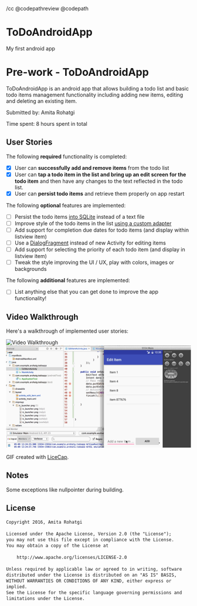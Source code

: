 /cc @codepathreview @codepath

# ToDoAndroidApp
My first android app

# Pre-work - ToDoAndroidApp

ToDoAndroidApp is an android app that allows building a todo list and basic todo items management functionality including adding new items, editing and deleting an existing item.

Submitted by: Amita Rohatgi

Time spent: 8 hours spent in total

## User Stories

The following **required** functionality is completed:

* [X] User can **successfully add and remove items** from the todo list
* [X] User can **tap a todo item in the list and bring up an edit screen for the todo item** and then have any changes to the text reflected in the todo list.
* [X] User can **persist todo items** and retrieve them properly on app restart

The following **optional** features are implemented:

* [ ] Persist the todo items [into SQLite](http://guides.codepath.com/android/Persisting-Data-to-the-Device#sqlite) instead of a text file
* [ ] Improve style of the todo items in the list [using a custom adapter](http://guides.codepath.com/android/Using-an-ArrayAdapter-with-ListView)
* [ ] Add support for completion due dates for todo items (and display within listview item)
* [ ] Use a [DialogFragment](http://guides.codepath.com/android/Using-DialogFragment) instead of new Activity for editing items
* [ ] Add support for selecting the priority of each todo item (and display in listview item)
* [ ] Tweak the style improving the UI / UX, play with colors, images or backgrounds

The following **additional** features are implemented:

* [ ] List anything else that you can get done to improve the app functionality!

## Video Walkthrough 

Here's a walkthrough of implemented user stories:

<img src='https://github.com/amita2013/ToDoAndroidApp/blob/master/blogger.gif' title='Video Walkthrough_a' width='' alt='Video Walkthrough' />


<img src='https://github.com/amita2013/ToDoApp/blob/master/video_walkthrough3.gif' title='Video Walkthrough_b' width='' alt='Video Walkthrough' />

GIF created with [LiceCap](http://www.cockos.com/licecap/).

## Notes

Some exceptions like nullpointer during building.

## License

    Copyright 2016, Amita Rohatgi

    Licensed under the Apache License, Version 2.0 (the "License");
    you may not use this file except in compliance with the License.
    You may obtain a copy of the License at

        http://www.apache.org/licenses/LICENSE-2.0

    Unless required by applicable law or agreed to in writing, software
    distributed under the License is distributed on an "AS IS" BASIS,
    WITHOUT WARRANTIES OR CONDITIONS OF ANY KIND, either express or implied.
    See the License for the specific language governing permissions and
    limitations under the License.
